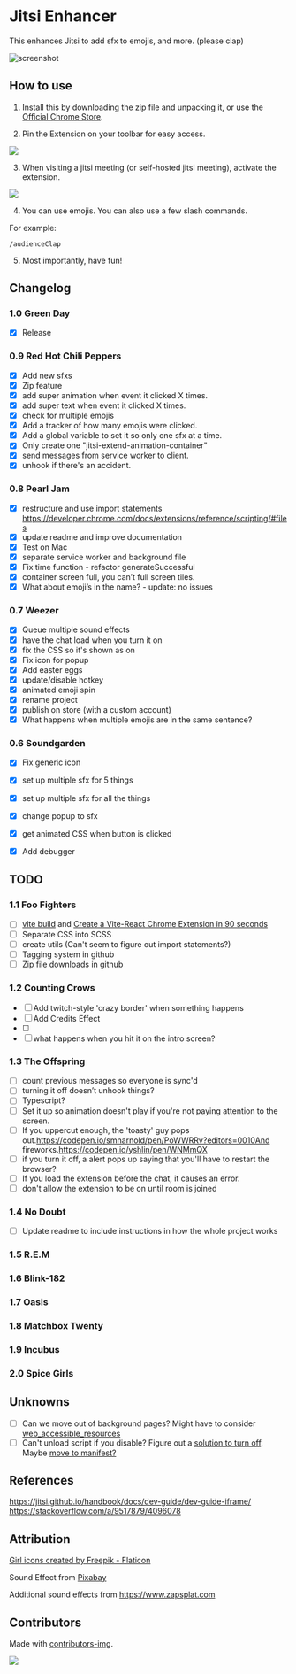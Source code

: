 # Jitsi Enhancer

This enhances Jitsi to add sfx to emojis, and more. (please clap)

![screenshot](./images/screenshot.png)

## How to use

1. Install this by downloading the zip file and unpacking it, or use the [Official Chrome Store](https://chrome.google.com/webstore/detail/jitsi-enhancer/dmgjnkmnphhfphojhcmhmomkmfbpbdbj). 

2. Pin the Extension on your toolbar for easy access.

![](./images/readme-pin-it.png)

3. When visiting a jitsi meeting (or self-hosted jitsi meeting), activate the extension.

![](./images/readme-activate.png)

4. You can use emojis. You can also use a few slash commands.

For example:
```
/audienceClap
```

5. Most importantly, have fun!

## Changelog

### 1.0 Green Day
- [x] Release

### 0.9 Red Hot Chili Peppers
- [x] Add new sfxs
- [x] Zip feature
- [x] add super animation when event it clicked X times.
- [x] add super text when event it clicked X times.
- [x] check for multiple emojis
- [x] Add a tracker of how many emojis were clicked.
- [x] Add a global variable to set it so only one sfx at a time.
- [x] Only create one "jitsi-extend-animation-container"
- [x] send messages from service worker to client.
- [x] unhook if there's an accident. 

### 0.8 Pearl Jam
- [x] restructure and use import statements https://developer.chrome.com/docs/extensions/reference/scripting/#files
- [x] update readme and improve documentation
- [x] Test on Mac
- [x] separate service worker and background file
- [x] Fix time function - refactor generateSuccessful
- [x] container screen full, you can’t full screen tiles.
- [x] What about emoji’s in the name? - update: no issues

### 0.7 Weezer
- [x] Queue multiple sound effects
- [x] have the chat load when you turn it on
- [x] fix the CSS so it's shown as on
- [x] Fix icon for popup
- [x] Add easter eggs
- [x] update/disable hotkey
- [x] animated emoji spin
- [x] rename project
- [x] publish on store (with a custom account)
- [x] What happens when multiple emojis are in the same sentence?

### 0.6 Soundgarden

- [x] Fix generic icon
- [x] set up multiple sfx for 5 things
- [x] set up multiple sfx for all the things
- [x] change popup to sfx
- [x] get animated CSS when button is clicked
- [x] Add debugger


## TODO 

### 1.1 Foo Fighters
- [ ] [vite build](https://github.com/StarkShang/vite-plugin-chrome-extension) and [Create a Vite-React Chrome Extension in 90 seconds](https://dev.to/jacksteamdev/create-a-vite-react-chrome-extension-in-90-seconds-3df7)
- [ ] Separate CSS into SCSS
- [ ] create utils (Can't seem to figure out import statements?)
- [ ] Tagging system in github
- [ ] Zip file downloads in github

### 1.2 Counting Crows
- [ ] Add twitch-style 'crazy border' when something happens
- [ ] Add Credits Effect
- [ ] 
- [ ] what happens when you hit it on the intro screen?

### 1.3 The Offspring
- [ ] count previous messages so everyone is sync'd
- [ ] turning it off doesn’t unhook things?
- [ ] Typescript?
- [ ] Set it up so animation doesn't play if you're not paying attention to the screen.
- [ ] If you uppercut enough, the 'toasty' guy pops out.https://codepen.io/smnarnold/pen/PoWWRRv?editors=0010And fireworks.https://codepen.io/yshlin/pen/WNMmQX
- [ ] if you turn it off, a alert pops up saying that you'll have to restart the browser?
- [ ] If you load the extension before the chat, it causes an error. 
- [ ] don't allow the extension to be on until room is joined

### 1.4 No Doubt
- [ ] Update readme to include instructions in how the whole project works

### 1.5 R.E.M

### 1.6 Blink-182

### 1.7 Oasis

### 1.8 Matchbox Twenty

### 1.9 Incubus

### 2.0 Spice Girls

## Unknowns
- [ ] Can we move out of background pages? Might have to consider [web_accessible_resources](https://dev.to/jacksteamdev/advanced-config-for-rpce-3966)
- [ ] Can't unload script if you disable? Figure out a [solution to turn off](https://stackoverflow.com/questions/18477910/chrome-extension-how-to-remove-content-script-after-injection). Maybe [move to manifest?](https://github.com/fregante/webext-dynamic-content-scripts/blob/main/how-to-add-github-enterprise-support-to-web-extensions.md)

## References
https://jitsi.github.io/handbook/docs/dev-guide/dev-guide-iframe/
https://stackoverflow.com/a/9517879/4096078

## Attribution

<a href="https://www.flaticon.com/free-icons/girl" title="girl icons">Girl icons created by Freepik - Flaticon</a>

Sound Effect from <a href="https://pixabay.com/sound-effects/?utm_source=link-attribution&amp;utm_medium=referral&amp;utm_campaign=music&amp;utm_content=6185">Pixabay</a>

Additional sound effects from https://www.zapsplat.com


## Contributors
Made with [contributors-img](https://contrib.rocks).

<a href="https://github.com/Tanu-N-Prabhu/Python/graphs/contributors">
  <img src="https://contrib.rocks/image?repo=RockyKev/jitsi-enhancer"/>
</a>


